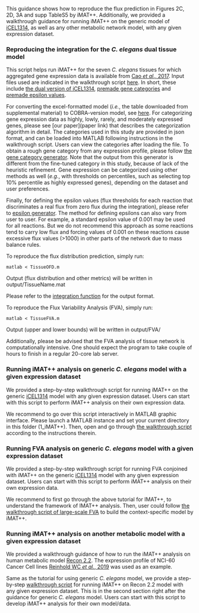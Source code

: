 This guidance shows how to reproduce the flux prediction in Figures 2C, 2D, 3A and supp TableS5 by iMAT++. Additionally, we provided a walkthrough guidance for running iMAT++ on the generic model of [iCEL1314](http://wormflux.umassmed.edu/index.html), as well as any other metabolic network model, with any given expression dataset.

### Reproducing the integration for the <i>C. elegans</i> dual tissue model

This script helps run iMAT++ for the seven <i>C. elegans</i> tissues for which aggregated gene expression data is available from [Cao <i>et al</i>., 2017](https://pubmed.ncbi.nlm.nih.gov/28818938/). Input files used are indicated in the walkthrough script [here](TissueOFD.m). In short, these include [the dual version of iCEL1314](./../input/Tissue.mat), [premade gene categories](./../input/geneCategories.json) and [premade epsilon values](./../input/epsilon.json). 

For converting the excel-formatted model (<i>i.e.</i>, the table downloaded from supplemental material) to COBRA-version model, see [here](loadModelFromExcelTable.m). For categorizing gene expression data as highly, lowly, rarely, and moderately expressed genes, please see [our paper](paper link) that describes the categorization algorithm in detail. The categories used in this study are provided in json format, and can be loaded into MATLAB following instructions in the walkthrough script. Users can view the categories after loading the file. To obtain a rough gene category from any expression profile, please follow [the gene category generator](./scripts/makeGeneCategories.m). Note that the output from this generator is different from the fine-tuned category in this study, because of lack of the heuristic refinement. Gene expression can be categorized using other methods as well (<i>e.g.</i>, with thresholds on percentiles, such as selecting top 10% percentile as highly expressed genes), depending on the dataset and user preferences. 

Finally, for defining the epsilon values (flux thresholds for each reaction that discriminates a real flux from zero flux during the integration), please refer to [epsilon generator](./../bins/makeEpsilonSeq.m). The method for defining epsilons can also vary from user to user. For example, a standard epsilon value of 0.001 may be used for all reactions. But we do not recommend this approach as some reactions tend to carry low flux and forcing values of 0.001 on these reactions cause excessive flux values (>1000) in other parts of the network due to mass balance rules.

To reproduce the flux distribution prediction, simply run:
```
matlab < TissueOFD.m
```
Output (flux distribution and other metrics) will be written in output/TissueName.mat

Please refer to the [integration function](scripts/IMATplusplus.m) for the output format.

To reproduce the Flux Variability Analysis (FVA), simply run:
```
matlab < TissueFVA.m
```
Output (upper and lower bounds) will be written in output/FVA/

Additionally, please be advised that the FVA analysis of tissue network is computationally intensive. One should expect the program to take couple of hours to finish in a regular 20-core lab server.

### Running iMAT++ analysis on generic <i>C. elegans</i> model with a given expression dataset

We provided a step-by-step walkthrough script for running iMAT++ on the generic [iCEL1314](http://wormflux.umassmed.edu/index.html) model with any given expression dataset. Users can start with this script to perform iMAT++ analysis on their own expression data. 

We recommend to go over this script interactively in MATLAB graphic interface. Please launch a MATLAB instance and set your current directory in this folder (1_iMAT++). Then, open and go through [the walkthrough script](walkthrough_generic.m) according to the instructions therein.

### Running FVA analysis on generic <i>C. elegans</i> model with a given expression dataset

We provided a step-by-step walkthrough script for running FVA conjoined with iMAT++ on the generic [iCEL1314](http://wormflux.umassmed.edu/index.html) model with any given expression dataset. Users can start with this script to perform iMAT++ analysis on their own expression data. 

We recommend to first go through the above tutorial for IMAT++, to understand the framework of IMAT++ analysis. Then, user could follow [the walkthrough script of large-scale FVA](walkthrough_large_scale_FVA.m) to build the context-specific model by iMAT++.

### Running iMAT++ analysis on another metabolic model with a given expression dataset

We provided a walkthrough guidance of how to run the iMAT++ analysis on human metabolic model [Recon 2.2](https://pubmed.ncbi.nlm.nih.gov/27358602/). The expression profile of NCI-60 Cancer Cell lines [Reinhold WC <i>et al.</i>, 2019](https://cancerres.aacrjournals.org/content/79/13/3514.long) was used as an example.

Same as the tutorial for using generic <i>C. elegans</i> model, we provide a step-by-step [walkthrough script](walkthrough_generic.m) for running iMAT++ on Recon 2.2 model with any given expression dataset. This is in the second section right after the guidance for generic <i>C. elegans</i> model. Users can start with this script to develop iMAT++ analysis for their own model/data.

